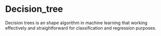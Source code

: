 # Decision_tree
Decision trees is an shape algorithm in machine learning that working effectively and straightforward for classification and regression purposes. 
